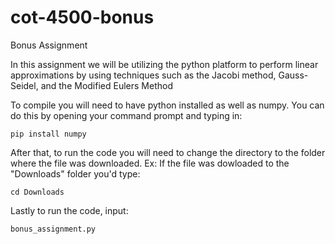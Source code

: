# cot-4500-bonus
Bonus Assignment

In this assignment we will be utilizing the python platform to perform linear approximations by using techniques such as the Jacobi method, Gauss-Seidel, and the Modified Eulers Method 

To compile you will need to have python installed as well as numpy. You can do this by opening your command prompt and typing in:

```pip install numpy```

After that, to run the code you will need to change the directory to the folder where the file was downloaded. Ex: If the file was dowloaded to the "Downloads" folder you'd type:

```cd Downloads```

Lastly to run the code, input:

```bonus_assignment.py```
